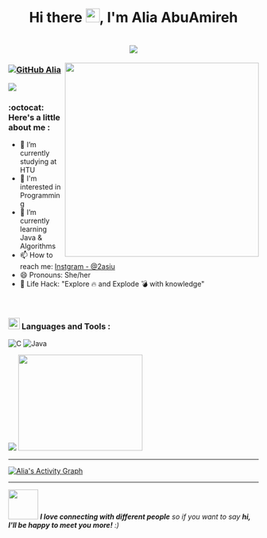 
<h1 align="center">Hi there  <img src="https://media.giphy.com/media/hvRJCLFzcasrR4ia7z/giphy.gif" width="28">, I'm Alia AbuAmireh</h1>



<h1 align="center">
  <a href="https://git.io/typing-svg">
    <img src="https://readme-typing-svg.herokuapp.com/?lines=Welcome+To+My+Profile!+&center=true&size=20">
  </a> 
</h1>


<img align="right" src="https://cdn.dribbble.com/users/1857592/screenshots/3848396/character-typing.gif" width="390">


### [![GitHub Alia](https://img.shields.io/github/followers/AliaAbuAmireh?label=follow&style=social)](https://github.com/AliaAbuAmireh)
<img src="https://visitor-badge.laobi.icu/badge?page_id=AliaAbuAmireh">

### :octocat: Here's a little about me :
 - 🔭 I’m currently studying at HTU
- 👀 I'm interested in Programming
- 🌱 I’m currently learning Java & Algorithms
- 📫 How to reach me: [Instgram - @2asiu](https://www.instagram.com/2asiu/) 
- 😄 Pronouns: She/her
- 🎯 Life Hack: "Explore 🔥 and Explode 💣 with knowledge"

<br> 
<h3> <img src = "https://media1.giphy.com/media/JZ40cnfnN11KycrvMF/giphy.gif?cid=ecf05e47a0n3gi1bfqntqmob8g9aid1oyj2wr3ds3mg700bl&rid=giphy.gif" width = 23px>  Languages and Tools :  </h3>

![C](https://img.shields.io/badge/-C-000?&logo=C)
![Java](https://img.shields.io/badge/-Java-000?&logo=Java&logoColor=007396)
<br> 

<img src="https://github-readme-stats.vercel.app/api?username=AliaAbuAmireh&&show_icons=true&title_color=C37B89&icon_color=FFCCD2&text_color=daf7dc&bg_color=152D35"> <img src="https://cdn.dribbble.com/users/355439/screenshots/1636997/media/45273763131232b8d5c3b239a4be8129.gif" width="250" height="193">



---
<a href="https://github.com/ashutosh00710/github-readme-activity-graph"><img alt="Alia's Activity Graph" src="https://denvercoder1-activity-graph.herokuapp.com/graph/?username=AliaAbuAmireh&bg_color=152D35&color=C37B89&line=FFCCD2&point=FFCCD2&hide_border=true" /></a>

---

<img src="https://media.giphy.com/media/LnQjpWaON8nhr21vNW/giphy.gif" width="60"> <em><b>I love connecting with different people</b> so if you want to say <b>hi, I'll be happy to meet you more!</b> :)</em>



